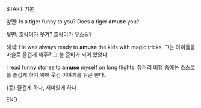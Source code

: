 START
기본

앞면:
Is a tiger funny to you? Does a tiger **amuse** you?


뒷면:
호랑이가 웃겨? 호랑이가 우스워?


해석:
He was always ready to **amuse** the kids with magic tricks.
그는 아이들을 마술로 즐겁게 해주려고 늘 준비가 되어 있었다.

I read funny stories to **amuse** myself on long flights.
장거리 비행 중에는 스스로를 즐겁게 하기 위해 웃긴 이야기를 읽곤 한다.

{동} 즐겁게 하다, 재미있게 하다
<!--ID: 1742802083112-->
END

